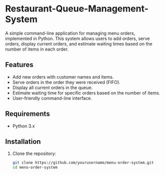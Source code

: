 # Restaurant-Queue-Management-System

A simple command-line application for managing menu orders, implemented in Python. This system allows users to add orders, serve orders, display current orders, and estimate waiting times based on the number of items in each order.

## Features

- Add new orders with customer names and items.
- Serve orders in the order they were received (FIFO).
- Display all current orders in the queue.
- Estimate waiting time for specific orders based on the number of items.
- User-friendly command-line interface.

## Requirements

- Python 3.x

## Installation

1. Clone the repository:
   ```bash
   git clone https://github.com/yourusername/menu-order-system.git
   cd menu-order-system
